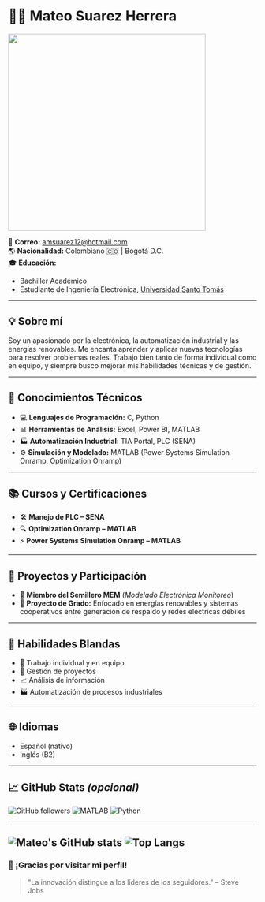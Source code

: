 # 👨‍💻 Mateo Suarez Herrera
<img src="https://media.giphy.com/media/qgQUggAC3Pfv687qPC/giphy.gif" width="400"/>

📧 **Correo:** [amsuarez12@hotmail.com](mailto:amsuarez12@hotmail.com)  
🌎 **Nacionalidad:** Colombiano 🇨🇴 | Bogotá D.C.  
🎓 **Educación:**  
- Bachiller Académico  
- Estudiante de Ingeniería Electrónica, [Universidad Santo Tomás](https://www.usta.edu.co)

---

## 💡 Sobre mí

Soy un apasionado por la electrónica, la automatización industrial y las energías renovables. Me encanta aprender y aplicar nuevas tecnologías para resolver problemas reales. Trabajo bien tanto de forma individual como en equipo, y siempre busco mejorar mis habilidades técnicas y de gestión.

---

## 🧠 Conocimientos Técnicos

- 💻 **Lenguajes de Programación:** C, Python  
- 📊 **Herramientas de Análisis:** Excel, Power BI, MATLAB  
- 🏭 **Automatización Industrial:** TIA Portal, PLC (SENA)  
- ⚙️ **Simulación y Modelado:** MATLAB (Power Systems Simulation Onramp, Optimization Onramp)

---

## 📚 Cursos y Certificaciones

- 🛠️ **Manejo de PLC – SENA**  
- 🔍 **Optimization Onramp – MATLAB**  
- ⚡ **Power Systems Simulation Onramp – MATLAB**

---

## 🤝 Proyectos y Participación

- 🔬 **Miembro del Semillero MEM** (*Modelado Electrónica Monitoreo*)  
- 🌱 **Proyecto de Grado:** Enfocado en energías renovables y sistemas cooperativos entre generación de respaldo y redes eléctricas débiles

---

## 🧰 Habilidades Blandas

- 🧩 Trabajo individual y en equipo  
- 📅 Gestión de proyectos  
- 📈 Análisis de información  
- 🏭 Automatización de procesos industriales

---

## 🌐 Idiomas

- Español (nativo)  
- Inglés (B2)

---

## 📈 GitHub Stats *(opcional)*

![GitHub followers](https://img.shields.io/github/followers/mateosuarez?label=Seguidores&style=social)
![MATLAB](https://img.shields.io/badge/MATLAB-Simulink-orange?logo=mathworks)
![Python](https://img.shields.io/badge/Python-3.10-blue?logo=python)

---
![Mateo's GitHub stats](https://github-readme-stats.vercel.app/api?username=mateosuarez&show_icons=true&theme=radical)
![Top Langs](https://github-readme-stats.vercel.app/api/top-langs/?username=mateosuarez&layout=compact&theme=radical)
---
### 🚀 ¡Gracias por visitar mi perfil!

> "La innovación distingue a los líderes de los seguidores." – Steve Jobs  

